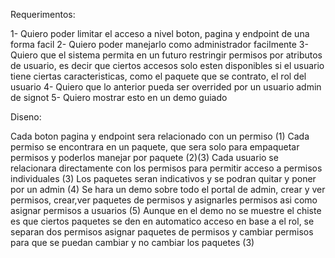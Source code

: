 Requerimentos:

1- Quiero poder limitar el acceso a nivel boton, pagina y endpoint de una forma facil
2- Quiero poder manejarlo como administrador facilmente
3- Quiero que el sistema permita en un futuro restringir permisos por atributos de usuario, es decir que ciertos accesos solo esten disponibles si el usuario tiene ciertas caracteristicas, como el paquete que se contrato, el rol del usuario
4- Quiero que lo anterior pueda ser overrided por un usuario admin de signot
5- Quiero mostrar esto en un demo guiado


Diseno:

Cada boton pagina y endpoint sera relacionado con un permiso (1)
Cada permiso se encontrara en un paquete, que sera solo para empaquetar permisos y poderlos manejar por paquete (2)(3)
Cada usuario se relacionara directamente con los permisos para permitir acceso a permisos individuales (3)
Los paquetes seran indicativos y se podran quitar y poner por un admin (4)
Se hara un demo sobre todo el portal de admin, crear y ver permisos, crear,ver paquetes de permisos y asignarles permisos asi como asignar permisos a usuarios (5)
Aunque en el demo no se muestre el chiste es que ciertos paquetes se den en automatico acceso en base a el rol, se separan dos permisos asignar paquetes de permisos y cambiar permisos para que se puedan cambiar y no cambiar los paquetes (3)
